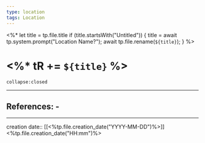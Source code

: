 ```yaml
---
type: location
tags: Location
---
```

<%* 
	let title = tp.file.title 
	if (title.startsWith("Untitled")) { 
		title = await tp.system.prompt("Location Name?"); 
		await tp.file.rename(`${title}`); 
	} 
%>
# <%* tR += `${title}` %> 

```ad-ooc
collapse:closed
```

___ 
## References: - 
--- 
creation date:: [[<%tp.file.creation_date("YYYY-MM-DD")%>]] <%tp.file.creation_date("HH:mm")%>